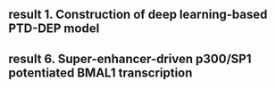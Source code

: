 ## result 1. Construction of deep learning-based PTD-DEP model
## result 6. Super-enhancer-driven p300/SP1 potentiated BMAL1 transcription
